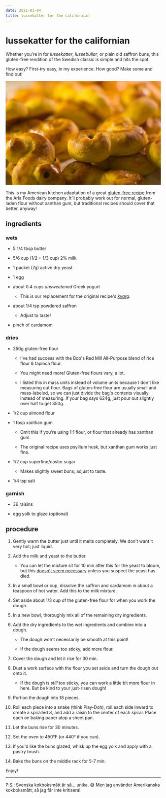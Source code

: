 ```yaml
---
date: 2021-03-04
title: lussekatter for the californian
---
```


# lussekatter for the californian

Whether you're in for *lussekatter*, *lussebullar*, or plain old saffron buns, this gluten-free rendition of the Swedish classic is simple and hits the spot.

How easy? First-try easy, in my experience. How good? Make some and find out!

![some fresh lussekatter; [photo](https://commons.wikimedia.org/wiki/File:2005_baking_of_saffron_buns_03.jpg) by Tomhe / [CC BY](https://creativecommons.org/licenses/by/2.0/); these are traditional buns, but my results have been basically identical in taste and texture!](/assets/recipes/lussekatter.jpg)

This is my American kitchen adaptation of a great [gluten-free recipe](https://www.arla.se/recept/glutenfria-lussekatter/) from the Arla Foods dairy company. It’ll probably work out for normal, gluten-laden flour without xanthan gum, but traditional recipes should cover that better, anyway!

## ingredients

### wets

- 5 1/4 tbsp butter

- 5/6 cup (1/2 + 1/3 cup) 2% milk

- 1 packet (7g) active dry yeast

- 1 egg

- about 0.4 cups *unsweetened* Greek yogurt
  
  - This is our replacement for the original recipe's [*kvarg*](https://en.wikipedia.org/wiki/Quark_(dairy_product)).

- about 1/4 tsp powdered saffron
  
  - Adjust to taste!

- pinch of cardamom

### dries

- 350g gluten-free flour
  
  - I've had success with the Bob's Red Mill All-Purpose blend of rice flour & tapioca flour.
  
  - You might need more! Gluten-free flours vary, a lot.
  
  - I listed this in mass units instead of volume units because I don't like measuring out flour. Bags of gluten-free flour are usually small and mass-labeled, so we can just divide the bag's contents visually instead of measuring. If your bag says 624g, just pour out slightly over half to get 350g.

- 1/2 cup almond flour

- 1 tbsp xanthan gum
  
  - Omit this if you're using 1:1 flour, or flour that already has xanthan gum.
  
  - The original recipe uses psyllium husk, but xanthan gum works just fine.

- 1/2 cup superfine/castor sugar
  
  - Makes slightly sweet buns; adjust to taste.

- 1/4 tsp salt

### garnish

- 36 raisins

- egg yolk to glaze (optional)

## procedure

1. Gently warm the butter just until it melts completely. We don't want it very hot; just liquid.

2. Add the milk and yeast to the butter.
   
   - You can let the mixture sit for 10 min after this for the yeast to bloom, but this [doesn't seem necessary](https://www.kingarthurbaking.com/blog/2015/09/25/active-dry-yeast) unless you suspect the yeast has died.

3. In a small bowl or cup, dissolve the saffron and cardamom in about a teaspoon of hot water. Add this to the milk mixture.

4. Set aside about 1/3 cup of the gluten-free flour for when you work the dough.

5. In a new bowl, thoroughly mix all of the remaining dry ingredients.

6. Add the dry ingredients to the wet ingredients and combine into a dough.
   
   - The dough won't necessarily be smooth at this point!
   
   - If the dough seems too sticky, add more flour.

7. Cover the dough and let it rise for 30 min.

8. Dust a work surface with the flour you set aside and turn the dough out onto it.
   
   - If the dough is *still* too sticky, you can work a little bit more flour in here. But be kind to your just-risen dough!

9. Portion the dough into 18 pieces.

10. Roll each piece into a snake (think Play-Doh), roll each side inward to create a spiralled *S*, and add a raisin to the center of each spiral. Place each on baking paper atop a sheet pan.

11. Let the buns rise for 30 minutes.

12. Set the oven to 450°F (or 440° if you can).

13. If you'd like the buns glazed, whisk up the egg yolk and apply with a pastry brush.

14. Bake the buns on the middle rack for 5-7 min.

Enjoy!

---

P.S.: Svenska kokboksmått är så... unika. 😅 Men jag använder Amerikanska kokboksmått, så jag får inte kritisera!
